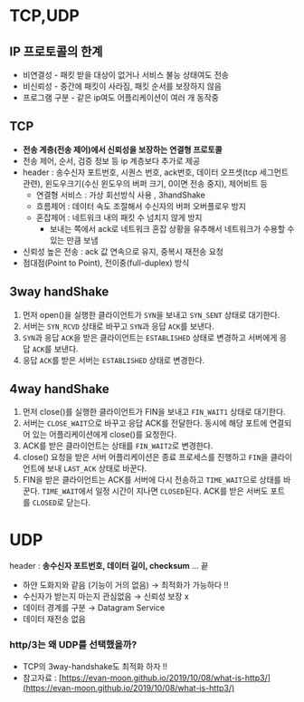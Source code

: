 # TCP,UDP

## IP 프로토콜의 한계

- 비연결성 - 패킷 받을 대상이 없거나 서비스 불능 상태여도 전송
- 비신뢰성 - 중간에 패킷이 사라짐, 패킷 순서를 보장하지 않음
- 프로그램 구분 - 같은 ip여도 어플리케이션이 여러 개 동작중

## TCP

- **전송 계층(전송 제어)에서 신뢰성을 보장하는 연결형 프로토콜**
- 전송 제어, 순서, 검증 정보 등 ip 계층보다 추가로 제공
- header : 송수신자 포트번호, 시퀀스 번호, ack번호, 데이터 오프셋(tcp 세그먼트 관련), 윈도우크기(수신 윈도우의 버퍼 크기, 0이면 전송 중지), 제어비트 등
    - 연결형 서비스  : 가상 회선방식 사용 , 3handShake
    - 흐름제어 : 데이터 속도 조절해서 수신자의 버퍼 오버플로우 방지
    - 혼잡제어 : 네트워크 내의 패킷 수 넘치지 않게 방지
        - 보내는 쪽에서 ack로 네트워크 혼잡 상황을 유추해서 네트워크가 수용할 수 있는 만큼 보냄
- 신뢰성 높은 전송 : ack 값 연속으로 유지, 중복시 재전송 요청
- 점대점(Point to Point), 전이중(full-duplex) 방식

## 3way handShake

1. 먼저 open()을 실행한 클라이언트가 `SYN`을 보내고 `SYN_SENT` 상태로 대기한다.
2. 서버는 `SYN_RCVD` 상태로 바꾸고 `SYN`과 응답 `ACK`를 보낸다.
3. `SYN`과 응답 `ACK`을 받은 클라이언트는 `ESTABLISHED` 상태로 변경하고 서버에게 응답 `ACK`를 보낸다.
4. 응답 `ACK`를 받은 서버는 `ESTABLISHED` 상태로 변경한다.

## 4way handShake

1. 먼저 close()를 실행한 클라이언트가 FIN을 보내고 `FIN_WAIT1` 상태로 대기한다.
2. 서버는 `CLOSE_WAIT`으로 바꾸고 응답 ACK를 전달한다. 동시에 해당 포트에 연결되어 있는 어플리케이션에게 close()를 요청한다.
3. ACK를 받은 클라이언트는 상태를 `FIN_WAIT2`로 변경한다.
4. close() 요청을 받은 서버 어플리케이션은 종료 프로세스를 진행하고 `FIN`을 클라이언트에 보내 `LAST_ACK` 상태로 바꾼다.
5. FIN을 받은 클라이언트는 ACK를 서버에 다시 전송하고 `TIME_WAIT`으로 상태를 바꾼다. `TIME_WAIT`에서 일정 시간이 지나면 `CLOSED`된다. ACK를 받은 서버도 포트를 `CLOSED`로 닫는다.

# UDP

header : **송수신자 포트번호, 데이터 길이, checksum**  ... 끝

- 하얀 도화지와 같음 (기능이 거의 없음) → 최적화가 가능하다 !!
- 수신자가 받는지 마는지 관심없음 → 신뢰성 보장 x
- 데이터 경계를 구분 → Datagram Service
- 데이터 재전송 없음

### http/3는 왜 UDP를 선택했을까?

- TCP의 3way-handshake도 최적화 하자 !!
- 참고자료 : [https://evan-moon.github.io/2019/10/08/what-is-http3/](https://evan-moon.github.io/2019/10/08/what-is-http3/)
